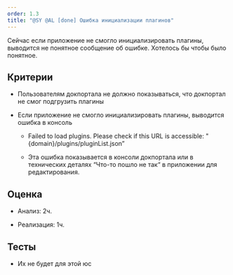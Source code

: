 ```yaml
---
order: 1.3
title: "@SY @AL [done] Ошибка инициализации плагинов"
---
```


Сейчас если приложение не смогло инициализировать плагины, выводится не понятное сообщение об ошибке. Хотелось бы чтобы было понятное.

## Критерии

-  Пользователям докпортала не должно показываться, что докпортал не смог подгрузить плагины

-  Если приложение не смогло инициализировать плагины, выводится ошибка в консоль

   -  Failed to load plugins. Please check if this URL is accessible: "{domain}/plugins/pluginList.json”

   -  Эта ошибка показывается в консоли докпортала или в технических деталях “Что-то пошло не так“ в приложении для редактирования.

## Оценка

-  Анализ: 2ч.

-  Реализация: 1ч.

## Тесты

-  Их не будет для этой юс